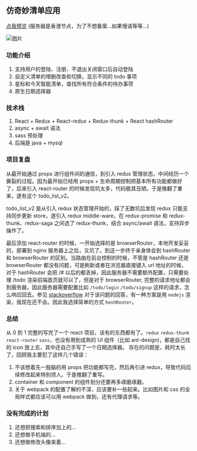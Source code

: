 ## 仿奇妙清单应用

[点我预览](https://lalalazero.top/todo) (服务器是香港节点，为了不想备案...如果慢请等等...)

![图片](https://lalalazero.top/images/todo.jpeg)

### 功能介绍
1. 支持用户的登陆、注册、不退出关闭窗口后自动登陆
2. 自定义清单的增删改查和切换，显示不同的 todo 事项
3. 星标和今天智能清单，查找所有符合条件的待办事项
4. 原生日期选择器


### 技术栈
1. React + Redux + React-redux + Redux-thunk + React hashRouter 
2. async + await 语法
3. sass 预处理
4. 后端是 java + mysql

### 项目复盘

从最开始通过 props 进行组件间的通信，到引入 redux 管理状态，中间经历一个撕裂的过程。因为最开始已经用 props + 生命周期控制把基本所有功能都做好了，后来引入 react-router 的时候发现坑太多，代码极其丑陋。于是推翻了重来，遂有这个 todo_list_v2。

todo_list_v2 是从引入 redux 状态管理开始的，踩了无数坑后发现 redux 只能支持同步更新 store，遂引入 redux middle-ware，在 redux-promise 和 redux-thunk、redux-saga 之间选了 redux-thunk，结合 async/await 语法，支持异步操作了。

最后添加 react-router 的时候，一开始选择的是 browserRouter，本地开发妥妥的，部署到 nginx 服务器上之后，又坑了。到这一步终于亲身体会到 hashRouter 和 browserRouter 的区别。当路由在前台控制的时候，不管是 hashRouter 还是 browserRouter 都没有问题，可是刷新或者在浏览器直接键入 url 地址的时候，对于 hashRouter 会把 /# 以后的都丢掉，因此服务器不需要额外配置，只需要处理 /todo 渲染前端首页就可以了，但是对于 browserRouter, 完整的请求地址都会到服务器，因此服务器需要配置比如 `/todo/login` `/todo/signup` 这样的请求，怎么响应回去。参见 [stackoverflow](https://stackoverflow.com/questions/43951720/react-router-and-nginx) 对于该问题的回答，有一种方案是用 `nodejs` 渲染，我现在还不会。因此我选择简单的方式 `hashRouter`。

### 总结

从 0 到 1 完整的写完了一个 react 项目，该有的东西都有了。`redux` `redux-thunk` `react-router` `sass`，也没有用到成熟的 UI 组件（比如 ant-design)，都是自己找的 icon 放上去，其中还自己手写了一个日期选择器。 存在的问题是，耗时太长了，回顾我主要犯了这样几个错误：
1. 不该想着先一股脑的用 props 把功能都写完，然后再引进 redux，导致代码后续修改起来特别烦人。于是推翻了重写。
2. container 和 component 的组件划分还要再多琢磨琢磨。
3. 关于 webpack 的配置了解的不深，应该要补一些起来。比如图片和 css 的全局样式都应该可以用 webpack 做到，还有代理请求等。

### 没有完成的计划

1. 还想把搜索和排序加上的...
2. 还想做手机端的...
3. 还想做修改头像来着...
